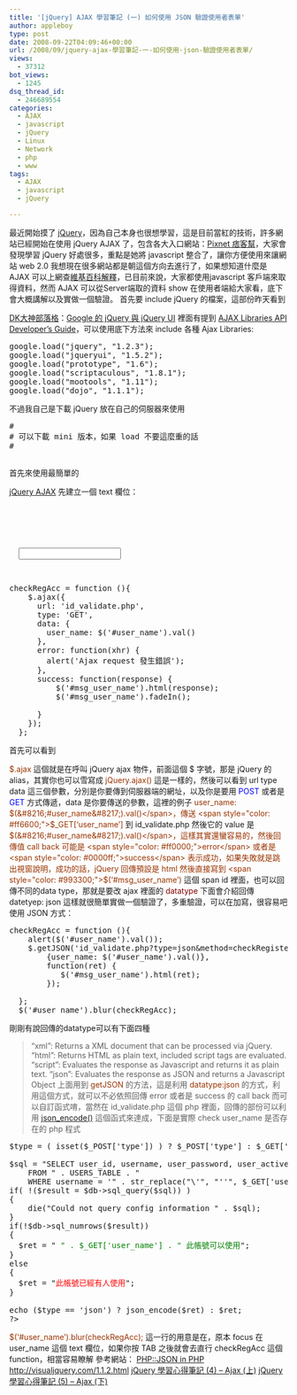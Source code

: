 ```yaml
---
title: '[jQuery] AJAX 學習筆記 (一) 如何使用 JSON 驗證使用者表單'
author: appleboy
type: post
date: 2008-09-22T04:09:46+00:00
url: /2008/09/jquery-ajax-學習筆記-一-如何使用-json-驗證使用者表單/
views:
  - 37312
bot_views:
  - 1245
dsq_thread_id:
  - 246689554
categories:
  - AJAX
  - javascript
  - jQuery
  - Linux
  - Network
  - php
  - www
tags:
  - AJAX
  - javascript
  - jQuery

---
```

最近開始摸了 [jQuery][1]，因為自己本身也很想學習，這是目前當紅的技術，許多網站已經開始在使用 jQuery AJAX 了，包含各大入口網站：[Pixnet 痞客幫][2]，大家會發現學習 jQuery 好處很多，重點是她將 javascript 整合了，讓你方便使用來讓網站 web 2.0 我想現在很多網站都是朝這個方向去進行了，如果想知道什麼是 AJAX 可以上網查[維基百科解釋][3]，已目前來說，大家都使用javascript 客戶端來取得資料，然而 AJAX 可以從Server端取的資料 show 在使用者端給大家看，底下會大概講解以及實做一個驗證。 <!--more--> 首先要 include jQuery 的檔案，這部份昨天看到 

[DK大神部落格][4]：[Google 的 jQuery 與 jQuery UI][5] 裡面有提到 <a href="http://code.google.com/apis/ajaxlibs/documentation/" target="_blank">AJAX Libraries API Developer’s Guide</a>，可以使用底下方法來 include 各種 Ajax Libraries: 

<pre class="brush: jscript; title: ; notranslate" title="">google.load("jquery", "1.2.3");
google.load("jqueryui", "1.5.2");
google.load("prototype", "1.6");
google.load("scriptaculous", "1.8.1");
google.load("mootools", "1.11");
google.load("dojo", "1.1.1");</pre> 不過我自己是下載 jQuery 放在自己的伺服器來使用 

<pre class="brush: jscript; title: ; notranslate" title="">#
# 可以下載 mini 版本，如果 load 不要這麼重的話
#

</pre> 首先來使用最簡單的 

[jQuery AJAX][6] 先建立一個 text 欄位： 

<pre class="brush: xml; title: ; notranslate" title=""><!--
使用 id="user_name"
-->


<p>
  <input type="text" name="user_name" size="20" id="user_name" /><span id="msg_user_name"></span>
</p>
</pre>

<pre class="brush: jscript; title: ; notranslate" title="">checkRegAcc = function (){
    $.ajax({
      url: 'id_validate.php',
      type: 'GET',
      data: {
        user_name: $('#user_name').val()
      },
      error: function(xhr) {
        alert('Ajax request 發生錯誤');
      },
      success: function(response) {
          $('#msg_user_name').html(response);
          $('#msg_user_name').fadeIn();

      }
    });
  };
</pre> 首先可以看到 

<span style="color: #993300;">$.ajax</span> 這個就是在呼叫 jQuery ajax 物件，前面這個 $ 字號，那是 jQuery 的 alias，其實你也可以雪寫成 <span style="color: #993300;">jQuery.ajax()</span> 這是一樣的，然後可以看到 url type data 這三個參數，分別是你要傳到伺服器端的網址，以及你是要用 <span style="color: #0000ff;">POST</span> 或者是 <span style="color: #0000ff;">GET</span> 方式傳遞，data 是你要傳送的參數，這裡的例子 <span style="color: #993300;">user_name: $(&#8216;#user_name&#8217;).val()</span>，傳送 <span style="color: #ff6600;">$_GET[&#8216;user_name&#8217;]</span> 到 id_validate.php 然後它的 value 是 <span style="color: #993300;">$(&#8216;#user_name&#8217;).val()</span>，這樣其實還蠻容易的，然後回傳值 call back 可能是 <span style="color: #ff0000;">error</span> 或者是 <span style="color: #0000ff;">success</span> 表示成功，如果失敗就是跳出視窗說明，成功的話，jQuery 回傳預設是 html 然後直接寫到 <span style="color: #993300;">$(&#8216;#msg_user_name&#8217;)</span> 這個 span id 裡面，也可以回傳不同的data type，那就是要改 ajax 裡面的 <span style="color: #800000;">datatype </span>下面會介紹回傳 datetyep: json 這樣就很簡單實做一個驗證了，多重驗證，可以在加寫，很容易吧 使用 JSON 方式： 

<pre class="brush: jscript; title: ; notranslate" title="">checkRegAcc = function (){
    alert($('#user_name').val());
    $.getJSON('id_validate.php?type=json&#038;method=checkRegisterAccount', 
	    {user_name: $('#user_name').val()},
	    function(ret) {
	       $('#msg_user_name').html(ret);
	    });

  };
  $('#user_name').blur(checkRegAcc);  
</pre> 剛剛有說回傳的datatype可以有下面四種 

> &#8220;xml&#8221;: Returns a XML document that can be processed via jQuery. &#8220;html&#8221;: Returns HTML as plain text, included script tags are evaluated. &#8220;script&#8221;: Evaluates the response as Javascript and returns it as plain text. &#8220;json&#8221;: Evaluates the response as JSON and returns a Javascript Object 上面用到 <span style="color: #993300;">getJSON</span> 的方法，這是利用 <span style="color: #993300;">datatype:json</span> 的方式，利用這個方式，就可以不必依照回傳 error 或者是 success 的 call back 而可以自訂函式唷，當然在 id_validate.php 這個 php 裡面，回傳的部份可以利用 [json_encode()][7] 這個函式來達成，下面是實際 check user_name 是否存在的 php 程式 

<pre class="brush: php; title: ; notranslate" title="">$type = ( isset($_POST['type']) ) ? $_POST['type'] : $_GET['type'];

$sql = "SELECT user_id, username, user_password, user_active, user_level, user_login_tries, user_last_login_try
	FROM " . USERS_TABLE . "
	WHERE username = '" . str_replace("\'", "''", $_GET['user_name']) . "'";   
if( !($result = $db->sql_query($sql)) )
{
	die("Could not query config information " . $sql);
}
if(!$db->sql_numrows($result))
{  
  $ret = "<span style='color:green'> " . $_GET['user_name'] . " 此帳號可以使用</span>";
}
else
{
  $ret = "<span style='color:red'>此帳號已經有人使用</span>";
}

echo ($type == 'json') ? json_encode($ret) : $ret;
?>
</pre>

<span style="color: #993300;">$(&#8216;#user_name&#8217;).blur(checkRegAcc);</span> 這一行的用意是在，原本 focus 在 user_name 這個 text 欄位，如果你按 TAB 之後就會去直行 checkRegAcc 這個 function，相當容易瞭解 參考網站： [PHP::JSON in PHP][8] <http://visualjquery.com/1.1.2.html> [jQuery 學習心得筆記 (4) &#8211; Ajax (上)][9] [jQuery 學習心得筆記 (5) &#8211; Ajax (下)][10]
[][9] [][11]

 [1]: http://jquery.com/
 [2]: http://www.pixnet.net/
 [3]: http://zh.wikipedia.org/wiki/Ajax
 [4]: http://blog.gslin.org/
 [5]: http://blog.gslin.org/archives/2008/09/19/1703/
 [6]: http://docs.jquery.com/Ajax
 [7]: http://tw2.php.net/manual/en/function.json-encode.php
 [8]: http://blog.roodo.com/rocksaying/archives/1966080.html
 [9]: http://blog.ericsk.org/archives/838 "jQuery 學習心得筆記 (4) - Ajax (上)"
 [10]: http://blog.ericsk.org/archives/839 "jQuery 學習心得筆記 (5) - Ajax (下)"
 [11]: http://visualjquery.com/1.1.2.html